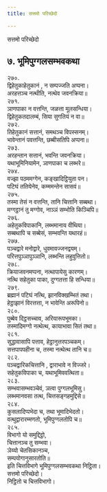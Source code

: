 ```yaml
---
title: सत्तमो परिच्छेदो

---
```

सत्तमो परिच्छेदो  


## ७. भूमिपुग्गलसम्भवकथा

२७०.  
द्विहेतुकाहेतुकानं , न सम्पज्‍जति अप्पना।  
अरहत्तञ्‍च नत्थीति, नत्थेव जवनक्रिया॥  
२७१.  
ञाणपाका न वत्तन्ति, जळत्ता मूलसन्धिया।  
द्विहेतुकतदालम्बं, सिया सुगतियं न वा॥  
२७२.  
तिहेतुकानं सत्तानं, समथञ्‍च विपस्सनम्।  
भावेन्तानं पवत्तन्ति, छब्बीसतिपि अप्पना॥  
२७३.  
अरहन्तान सत्तानं, भवन्ति जवनक्रिया।  
यथाभूमिनियामेन, ञाणपाका च लब्भरे॥  
२७४.  
वज्झा पठममग्गेन, कङ्खादिट्ठियुता पन।  
पटिघं ततियेनेव, कम्ममन्तेन सासवं॥  
२७५.  
तस्मा तेसं न वत्तन्ति, तानि चित्तानि सब्बथा।  
मग्गट्ठानं तु मग्गोव, नाञ्‍ञं सम्भोति किञ्‍चिपि॥  
२७६.  
अहेतुकविपाकानि, लब्भमानाय वीथिया।  
सब्बथापि च सब्बेसं, सम्भवन्ति यथारहं॥  
२७७.  
पञ्‍चद्वारे मनोद्वारे, धुवमावज्‍जनद्वयम्।  
परित्तपुञ्‍ञापुञ्‍ञानि, लब्भन्ति लहुवुत्तितो॥  
२७८.  
क्रियाजवनमप्पना, नत्थापायेसु कारणम्।  
नत्थि सहेतुका पाका, दुग्गतत्ता हि सन्धिया॥  
२७९.  
ब्रह्मानं पटिघं नत्थि, झानविक्खम्भितं तथा।  
हेट्ठाझानं विरत्तत्ता, न भावेन्ति अरूपिनो॥  
२८०.  
पुब्बेव दिट्ठसच्‍चाव, अरियारूपभूमका।  
तस्मादिमग्गो नत्थेत्थ, कायाभावा सितं तथा॥  
२८१.  
सुद्धावासापि पत्ताव, हेट्ठानुत्तरपञ्‍चकम्।  
सत्तपापपहीना च, तस्मा नत्थेत्थ तानि च॥  
२८२.  
पञ्‍चद्वारिकचित्तानि , द्वाराभावे न विज्‍जरे।  
सहेतुकविपाका च, यथाभूमिववत्थिता॥  
२८३.  
सम्भवासम्भवञ्‍चेवं, ञत्वा पुग्गलभूमिसु।  
लब्भमानवसा तत्थ, चित्तसङ्गहमुद्दिसे॥  
२८४.  
कुसलादिप्पभेदा च, तथा भूमादिभेदतो।  
वत्थुद्वारारम्मणतो, भूमिपुग्गलतोपि च॥  
२८५.  
विभागो यो समुद्दिट्ठो,  
चित्तानञ्‍च तु सम्भवा।  
ञेय्यो चेतसिकानञ्‍च,  
सम्पयोगानुसारतोति॥  
इति चित्तविभागे भूमिपुग्गलसम्भवकथा निट्ठिता।  
सत्तमो परिच्छेदो।  
निट्ठितो च चित्तविभागो।  